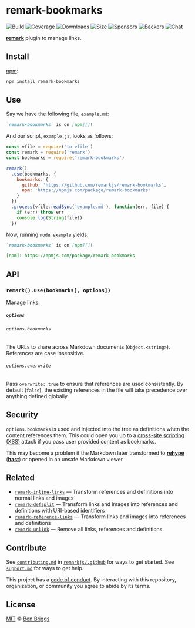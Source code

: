 # remark-bookmarks

[![Build][build-badge]][build]
[![Coverage][coverage-badge]][coverage]
[![Downloads][downloads-badge]][downloads]
[![Size][size-badge]][size]
[![Sponsors][sponsors-badge]][collective]
[![Backers][backers-badge]][collective]
[![Chat][chat-badge]][chat]

[**remark**][remark] plugin to manage links.

## Install

[npm][]:

```sh
npm install remark-bookmarks
```

## Use

Say we have the following file, `example.md`:

```markdown
`remark-bookmarks` is on [npm][]!
```

And our script, `example.js`, looks as follows:

```js
const vfile = require('to-vfile')
const remark = require('remark')
const bookmarks = require('remark-bookmarks')

remark()
  .use(bookmarks, {
    bookmarks: {
      github: 'https://github.com/remarkjs/remark-bookmarks',
      npm: 'https://npmjs.com/package/remark-bookmarks'
    }
  })
  .process(vfile.readSync('example.md'), function(err, file) {
    if (err) throw err
    console.log(String(file))
  })
```

Now, running `node example` yields:

```markdown
`remark-bookmarks` is on [npm][]!

[npm]: https://npmjs.com/package/remark-bookmarks
```

## API

### `remark().use(bookmarks[, options])`

Manage links.

##### `options`

###### `options.bookmarks`

The URLs to share across Markdown documents (`Object.<string>`).
References are case insensitive.

###### `options.overwrite`

Pass `overwrite: true` to ensure that references are used consistently.
By default (`false`), the existing references in the file will take precedence
over anything defined globally.

## Security

`options.bookmarks` is used and injected into the tree as definitions when the
content references them.
This could open you up to a [cross-site scripting (XSS)][xss] attack if you pass
user provided content as bookmarks.

This may become a problem if the Markdown later transformed to
[**rehype**][rehype] ([**hast**][hast]) or opened in an unsafe Markdown viewer.

## Related

*   [`remark-inline-links`](https://github.com/remarkjs/remark-inline-links)
    — Transform references and definitions into normal links and images
*   [`remark-defsplit`](https://github.com/remarkjs/remark-defsplit)
    — Transform links and images into references and definitions with
    URI-based identifiers
*   [`remark-reference-links`](https://github.com/remarkjs/remark-reference-links)
    — Transform links and images into references and definitions
*   [`remark-unlink`](https://github.com/remarkjs/remark-unlink)
    — Remove all links, references and definitions

## Contribute

See [`contributing.md`][contributing] in [`remarkjs/.github`][health] for ways
to get started.
See [`support.md`][support] for ways to get help.

This project has a [code of conduct][coc].
By interacting with this repository, organization, or community you agree to
abide by its terms.

## License

[MIT][license] © [Ben Briggs][author]

<!-- Definitions -->

[build-badge]: https://img.shields.io/travis/remarkjs/remark-bookmarks/main.svg

[build]: https://travis-ci.org/remarkjs/remark-bookmarks

[coverage-badge]: https://img.shields.io/codecov/c/github/remarkjs/remark-bookmarks.svg

[coverage]: https://codecov.io/github/remarkjs/remark-bookmarks

[downloads-badge]: https://img.shields.io/npm/dm/remark-bookmarks.svg

[downloads]: https://www.npmjs.com/package/remark-bookmarks

[size-badge]: https://img.shields.io/bundlephobia/minzip/remark-bookmarks.svg

[size]: https://bundlephobia.com/result?p=remark-bookmarks

[sponsors-badge]: https://opencollective.com/unified/sponsors/badge.svg

[backers-badge]: https://opencollective.com/unified/backers/badge.svg

[collective]: https://opencollective.com/unified

[chat-badge]: https://img.shields.io/badge/chat-discussions-success.svg

[chat]: https://github.com/remarkjs/remark/discussions

[npm]: https://docs.npmjs.com/cli/install

[health]: https://github.com/remarkjs/.github

[contributing]: https://github.com/remarkjs/.github/blob/HEAD/contributing.md

[support]: https://github.com/remarkjs/.github/blob/HEAD/support.md

[coc]: https://github.com/remarkjs/.github/blob/HEAD/code-of-conduct.md

[license]: license

[author]: http://beneb.info

[remark]: https://github.com/remarkjs/remark

[xss]: https://en.wikipedia.org/wiki/Cross-site_scripting

[rehype]: https://github.com/rehypejs/rehype

[hast]: https://github.com/syntax-tree/hast
